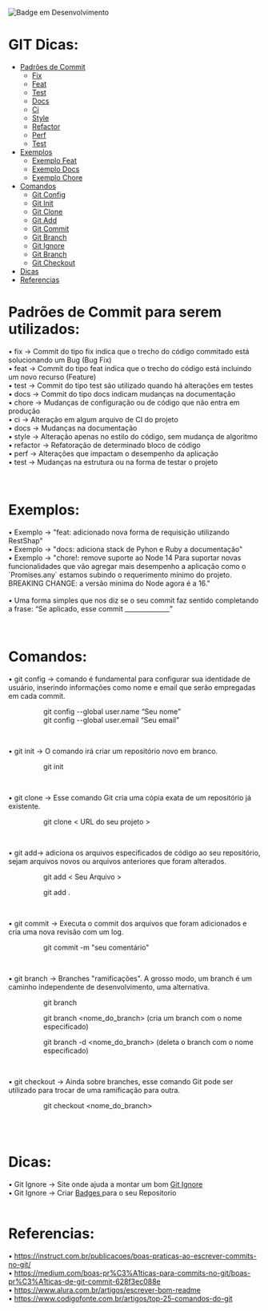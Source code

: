 ![Badge em Desenvolvimento](http://img.shields.io/static/v1?label=STATUS&message=EM%20DESENVOLVIMENTO&color=GREEN&style=for-the-badge)
<h1>GIT Dicas:</h1>

<!--ts-->
* [Padrões de Commit](#padroes)
    * [Fix](#fix)
    * [Feat](#feat)
    * [Test](#test)
    * [Docs](#docs)
    * [Ci](#ci)
    * [Style](#style)
    * [Refactor](#refactor)
    * [Perf](#perf)
    * [Test](#test)
* [Exemplos](#exemplos)
    * [Exemplo Feat](#exemplosFeat)
    * [Exemplo Docs](#exemplosdocs)
    * [Exemplo Chore](#exemplosChore)
* [Comandos](#comandos)
    * [Git Config](#gitconfig)
    * [Git Init](#gitinit)
    * [Git Clone](#gitclone)
    * [Git Add](#gitiadd)
    * [Git Commit](#gitcommit)
    * [Git Branch](#gitbranch)
    * [Git Ignore](#gitignore)
    * [Git Branch](#gitbranch)
    * [Git Checkout](#gitcheckout)
* [Dicas](#dicas)
* [Referencias](#referencias)
<!--te-->

<h1 id="padroes">Padrões de Commit para serem utilizados:</h1>
<p>
 • <span id="fix">fix -> Commit do tipo fix indica que o trecho do código commitado está solucionando um Bug (Bug Fix)</span>
<br>
 • <span id="feat">feat -> Commit do tipo feat indica que o trecho do código está incluindo um novo recurso (Feature)</span>
<br>
 • <span id="test">test -> Commit do tipo test são utilizado quando há alterações em testes</span>
<br>
 • <span id="docs">docs -> Commit do tipo docs indicam mudanças na documentação</span>
<br>
 • <span id="chore">chore -> Mudanças de configuração ou de código que não entra em produção</span>
<br>
 • <span id="ci">ci -> Alteração em algum arquivo de CI do projeto</span>
<br>
 • <span id="docs">docs -> Mudanças na documentação</span>
 <br>
 • <span id="style">style -> Alteração apenas no estilo do código, sem mudança de algoritmo</span>
 <br>
 • <span id="refactor">refactor -> Refatoração de determinado bloco de código</span>
 <br>
 • <span id="perf">perf -> Alterações que impactam o desempenho da aplicação</span>
<br>
 • <span id="test">test -> Mudanças na estrutura ou na forma de testar o projeto</span>
</p>

<br>

<h1 id="exemplos">Exemplos:</h1>
• <span id="exemplosFeat">Exemplo -> "feat: adicionado nova forma de requisição utilizando RestShap"</span>
 <br>
• <span id="exemplosdocs">Exemplo -> "docs: adiciona stack de Pyhon e Ruby a documentação"</span> <br>
• <span id="exemplosChore">
    Exemplo -> "chore!: remove suporte ao Node 14
            Para suportar novas funcionalidades que vão
            agregar mais desempenho a aplicação como o
            `Promises.any` estamos subindo o requerimento
            mínimo do projeto. <br>
        BREAKING CHANGE: a versão minima do Node agora é a 16."
</span>
<br><br>
• <span id="" >Uma forma simples que nos diz se o seu commit faz sentido completando a frase: “Se aplicado, esse commit ______________”</span>
</p>
<br>

<h1 id="comandos">Comandos:</h1>
• <span id="gitconfig"> git config -> comando é fundamental para configurar sua identidade de usuário, inserindo informações como nome e email que serão empregadas em cada commit. </span> <br>
<p style="padding-left:5em;">git config --global user.name “Seu nome” <br>
          git config --global user.email “Seu email”
</p><br>

• <span id="gitinit"> git init -> O comando irá criar um repositório novo em branco.</span> <br>
<p style="padding-left:5em;">git init</p><br>

• <span id="gitclone"> git clone -> Esse comando Git cria uma cópia exata de um repositório já existente.  </span> <br>
<p style="padding-left:5em;">git clone &lt; URL do seu projeto &gt; </p><br>

• <span id="gitiadd"> git add-> adiciona os arquivos especificados de código ao seu repositório, sejam arquivos novos ou arquivos anteriores que foram alterados.</span> <br>
<p style="padding-left:5em;">git add &lt; Seu Arquivo &gt; </p>
<p style="padding-left:5em;">git add .</p>
<br>

• <span id="gitcommit"> git commit -> Executa o commit dos arquivos que foram adicionados e cria uma nova revisão com um log.  </span> <br>
<p style="padding-left:5em;"> git commit -m "seu comentário"</p>
<br>

• <span id="gitbranch"> git branch -> Branches "ramificações". A grosso modo, um branch é um caminho independente de desenvolvimento, uma alternativa.  </span> <br>
<p style="padding-left:5em;">git branch</p>
<p style="padding-left:5em;">git branch &lt;nome_do_branch&gt; (cria um branch com o nome especificado)</p>
<p style="padding-left:5em;">git branch -d &lt;nome_do_branch&gt; (deleta o branch com o nome especificado)</p>
<br>

• <span id="gitcheckout"> git checkout -> Ainda sobre branches, esse comando Git pode ser utilizado para trocar de uma ramificação para outra.  </span> <br>
<p style="padding-left:5em;">git checkout &lt;nome_do_branch&gt;</p>
<br>

<br>

<h1 id="dicas">Dicas:</h1>
• <span id="gitignore"> Git Ignore -> Site onde ajuda a montar um bom <a href ="https://www.toptal.com/developers/gitignore"> Git Ignore</a> </span> <br>
• <span id="gitignore"> Git Ignore -> Criar <a href ="https://shields.io/">  Badges </a> para o seu Repositorio </span><br>

<br>

<h1 id="referencias">Referencias:</h1>
• <a href="https://instruct.com.br/publicacoes/boas-praticas-ao-escrever-commits-no-git/">https://instruct.com.br/publicacoes/boas-praticas-ao-escrever-commits-no-git/</a> <br>
• <a href="https://medium.com/boas-pr%C3%A1ticas-para-commits-no-git/boas-pr%C3%A1ticas-de-git-commit-628f3ec088e">https://medium.com/boas-pr%C3%A1ticas-para-commits-no-git/boas-pr%C3%A1ticas-de-git-commit-628f3ec088e</a><br>
• <a href="https://www.alura.com.br/artigos/escrever-bom-readme">https://www.alura.com.br/artigos/escrever-bom-readme</a><br>
• <a href="https://www.codigofonte.com.br/artigos/top-25-comandos-do-git">https://www.codigofonte.com.br/artigos/top-25-comandos-do-git</a><br>

<br>